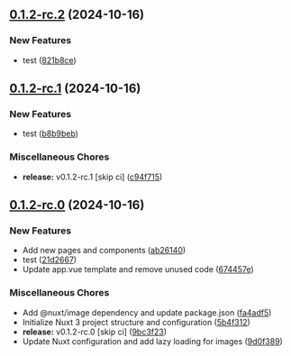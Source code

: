 ## [0.1.2-rc.2](https://github.com/KingTimer12/MYK-Desktop/compare/v0.1.2-rc.1...v0.1.2-rc.2) (2024-10-16)


### New Features

* test ([821b8ce](https://github.com/KingTimer12/MYK-Desktop/commit/821b8ce27fe9e3abd117a911bb04a0cb79c18524))

## [0.1.2-rc.1](https://github.com/KingTimer12/MYK-Desktop/compare/v0.1.2-rc.0...v0.1.2-rc.1) (2024-10-16)


### New Features

* test ([b8b9beb](https://github.com/KingTimer12/MYK-Desktop/commit/b8b9beb41f5dd917ce322cd7a36fa44373a10516))


### Miscellaneous Chores

* **release:** v0.1.2-rc.1 [skip ci] ([c94f715](https://github.com/KingTimer12/MYK-Desktop/commit/c94f715c9d8d74332ef25fb3861835fb034da1d0))

## [0.1.2-rc.0](https://github.com/KingTimer12/MYK-Desktop/compare/5b4f3121e991dfd6d87474a02d90f700cb2c48e5...v0.1.2-rc.0) (2024-10-16)


### New Features

* Add new pages and components ([ab26140](https://github.com/KingTimer12/MYK-Desktop/commit/ab26140fd68032dd49d0ed2f0e19d794c1e9a54a))
* test ([21d2667](https://github.com/KingTimer12/MYK-Desktop/commit/21d266797f7ad0e4162c14f1965e21ffe3fe2bc8))
* Update app.vue template and remove unused code ([674457e](https://github.com/KingTimer12/MYK-Desktop/commit/674457e934e9dac3f1758f2b5d108bd49ce3e513))


### Miscellaneous Chores

* Add @nuxt/image dependency and update package.json ([fa4adf5](https://github.com/KingTimer12/MYK-Desktop/commit/fa4adf51b5fb37d186cddf5418ba3c4cce4e9772))
* Initialize Nuxt 3 project structure and configuration ([5b4f312](https://github.com/KingTimer12/MYK-Desktop/commit/5b4f3121e991dfd6d87474a02d90f700cb2c48e5))
* **release:** v0.1.2-rc.0 [skip ci] ([9bc3f23](https://github.com/KingTimer12/MYK-Desktop/commit/9bc3f2312db6f89f1934d0cd55652319e44761d4))
* Update Nuxt configuration and add lazy loading for images ([9d0f389](https://github.com/KingTimer12/MYK-Desktop/commit/9d0f3897e26180d33d6f15623848b0a768109b8f))

